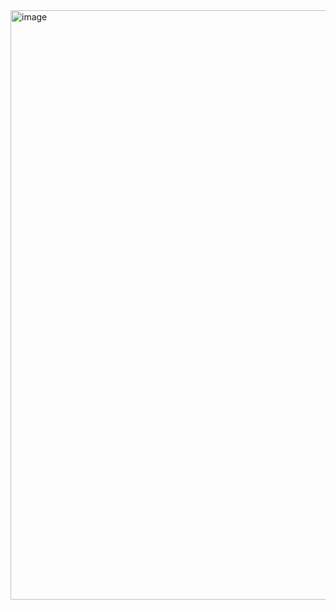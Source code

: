 <img width="1918" height="943" alt="image" src="https://github.com/user-attachments/assets/2a9b54d1-5f0d-42b6-8476-fac3fd6e11ed" />
